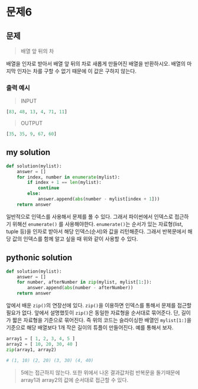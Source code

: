 # 문제6

## 문제

> 배열 앞 뒤의 차

배열을 인자로 받아서 배열 앞 뒤의 차로 새롭게 만들어진 배열을 반환하시오.
배열의 마지막 인자는 차를 구할 수 없기 때문에 이 값은 구하지 않는다.

### 출력 예시

> INPUT

```python
[83, 48, 13, 4, 71, 11]
```

> OUTPUT

```python
[35, 35, 9, 67, 60]
```

## my solution

```python
def solution(mylist):
    answer = []
    for index, number in enumerate(mylist):
        if index + 1 == len(mylist):
            continue
        else:
            answer.append(abs(number - mylist[index + 1]))
    return answer
```

일반적으로 인덱스를 사용해서 문제를 풀 수 있다. 그래서 파이썬에서 인덱스로 접근하기 위해선 `enumerate()` 를 사용해야한다. `enumerate()`는 순서가 있는 자료형(list, tuple 등)을 인자로 받아서 해당 인덱스(순서)와 값을 리턴해준다. 그래서 반복문에서 해당 값의 인덱스를 함께 알고 싶을 때 위와 같이 사용할 수 있다.

## pythonic solution

```python
def solution(mylist):
    answer = []
    for number, afterNumber in zip(mylist, mylist[1:]):
        answer.append(abs(number - afterNumber))
    return answer
```

앞에서 배운 `zip()`의 연장선에 있다. `zip()`을 이용하면 인덱스를 통해서 문제를 접근할 필요가 없다. 앞에서 설명했듯이 `zip()`은 동일한 자료형을 순서대로 묶어준다. 단, 길이가 짧은 자료형을 기준으로 묶어진다. 즉 위의 코드는 슬라이싱한 배열인 `mylist[1:]`을 기준으로 해당 배열보다 1개 작은 길이의 튜플이 만들어진다. 예를 통해서 보자.

```python
array1 = [ 1, 2, 3, 4, 5 ]
array2 = [ 10, 20, 30, 40 ]
zip(array1, array2)

# (1, 10) (2, 20) (3, 30) (4, 40)
```

> 5에는 접근하지 않는다. 또한 위에서 나온 결과값처럼 반복문을 돌기때문에 array1과 array2의 값에 순서대로 접근할 수 있다.
